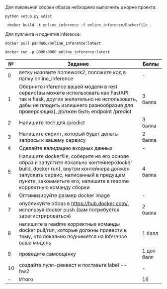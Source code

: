 Для локальной сборки образа небходимо выполнить в корне проекта:

``` python setup.py sdist ```

```  docker build -t online_inference -f online_inference/Dockerfile . ```

Для пуллинга и поднятия inference:

```docker pull panda06/online_inference:latest```

```docker run -p 8080:8080 online_inference:latest```

№|  Задание | Баллы
--- | --- | ---
0| ветку назовите homework2, положите код в папку online_inference | -
1 | Оберните inference вашей модели в rest сервис(вы можете использовать как FastAPI, так и flask, другие желательно не использовать, дабы не плодить излишнего разнообразия для проверяющих), должен быть endpoint /predict | 3 балла
2 | Напишите тест для /predict |  3 балла
3 | Напишите скрипт, который будет делать запросы к вашему сервису | 2 балла
4 | Сделайте валидацию входных данных | -
5 | Напишите dockerfile, соберите на его основе образ и запустите локально контейнер(docker build, docker run), внутри контейнера должен запускать сервис, написанный в предущем пункте, закоммитьте его, напишите в readme корректную команду сборки | 4 балла
6 | Оптимизируйте размер docker image | -
7 | опубликуйте образ в https://hub.docker.com/, используя docker push (вам потребуется зарегистрироваться) | 2 балла
8 | напишите в readme корректные команды docker pull/run, которые должны привести к тому, что локально поднимется на inference ваша модель | 1 балл
9 | проведите самооценку | 1 доп балл
10 | создайте пулл-реквест и поставьте label -- hw2 | -
 - | Итого | 16 